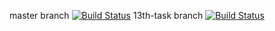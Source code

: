 master branch [![Build Status](https://travis-ci.org/sanjcho/Flashcards.svg?branch=master)](https://travis-ci.org/sanjcho/Flashcards)
13th-task branch [![Build Status](https://travis-ci.org/sanjcho/Flashcards.svg?branch=13th-task)](https://travis-ci.org/sanjcho/Flashcards)
